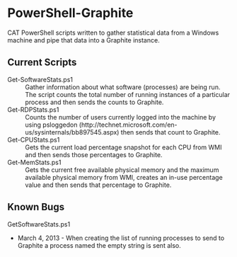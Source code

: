 PowerShell-Graphite
===================

CAT PowerShell scripts written to gather statistical data from a Windows machine and pipe that data into a Graphite instance.

Current Scripts
---------------

<dl>
  <dt>Get-SoftwareStats.ps1</dt>
  <dd>Gather information about what software (processes) are being run. The script counts the total number of running instances of a particular process and then sends the counts to Graphite.</dd>
  <dt>Get-RDPStats.ps1</dt>
  <dd>Counts the number of users currently logged into the machine by using psloggedon (http://technet.microsoft.com/en-us/sysinternals/bb897545.aspx) then sends that count to Graphite.</dd>
  <dt>Get-CPUStats.ps1</dt>
  <dd>Gets the current load percentage snapshot for each CPU from WMI and then sends those percentages to Graphite.</dd>
  <dt>Get-MemStats.ps1</dt>
  <dd>Gets the current free available physical memory and the maximum available physical memory from WMI, creates an in-use percentage value and then sends that percentage to Graphite.</dd>
</dl>

Known Bugs
----------
GetSoftwareStats.ps1
* March 4, 2013 - When creating the list of running processes to send to Graphite a process named the empty string is sent also.
